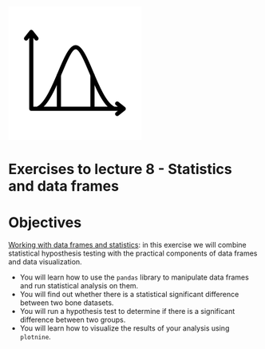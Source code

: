 ![](../../docs/figures/np_statistics_4108630_000000.svg)
# Exercises to lecture 8 - Statistics and data frames

# Objectives
[Working with data frames and statistics](08-Statistics_DataFrames.ipynb): in this exercise we will combine statistical hyposthesis testing with the practical components of data frames and data visualization.
- You will learn how to use the `pandas` library to manipulate data frames and run statistical analysis on them.
- You will find out whether there is a statistical significant difference between two bone datasets.
- You will run a hypothesis test to determine if there is a significant difference between two groups.
- You will learn how to visualize the results of your analysis using `plotnine`. 

